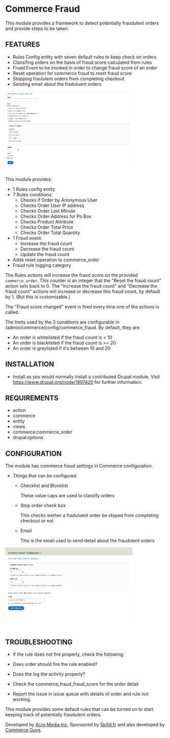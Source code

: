 # Commerce Fraud

This module provides a framework to detect potentially fraudulent
orders and provide steps to be taken.

FEATURES
------------

  - Rules Config entity with seven default rules to keep check on orders
  - Classifing orders on the basis of fraud score calculated from rules
  - Fruad Event to be invoked in order to change fraud score of an order
  - Reset operation for commerce fraud to reset fraud score
  - Stopping fraululent orders from completing checkout
  - Sending email about the fraduluent orders
  
<img width="400" height="250" src="rules.jpg" alt="Rules">

This module provides:

- 1 Rules config entity
- 7 Rules conditions:
    - Checks if Order by Anonymous User
    - Checks Order User IP address
    - Checks Order Last Minute
    - Checks Order Address for Po Box
    - Checks Product Attribute
    - Checks Order Total Price
    - Checks Order Total Quantity
- 1 Fraud event:
    - Increase the fraud count
    - Decrease the fraud count
    - Update the fraud count
- Adds reset operation to commerce_order
- Fraud rule logging category

The Rules actions will increase the fraud score on the provided
`commerce_order`. This counter is an integer that the "Reset the fraud
count" action sets back to 0. The "Increase the fraud count" and
"Decrease the fraud count" actions will increase or decrease this
fraud count, by default by 1. (But this is customizable.)

The "Fraud score changed" event is fired every time one of the actions
is called.

The limits used by the 3 conditions are configurable in
/admin/commerce/config/commerce_fraud. By default, they are:

- An order is whitelisted if the fraud count is < 10
- An order is blacklisted if the fraud count is >= 20
- An order is greylisted if it's between 10 and 20

INSTALLATION
------------

 * Install as you would normally install a contributed Drupal module. Visit
   https://www.drupal.org/node/1897420 for further information.
   
REQUIREMENTS
------------

  - action
  - commerce
  - entity
  - views
  - commerce:commerce_order
  - drupal:options

CONFIGURATION
-------------

The module has commerce fraud settings in Commerce configuration.

* Things that can be configured:

  - Checklist and Blocklist 
  
    These value caps are  used to classify orders
    
  - Stop order check box

    This checks wether a fraduluent order be stoped from completing checkout or not
 
  - Email
    
    This is the email used to send detail about the fraudulent orders

<img width="400" height="250" src="config.jpg" alt="Config">

TROUBLESHOOTING
---------------

 * If the rule does not fire properly, check the following:

  - Does order should fire the rule enabled?
  
  - Does the log the activity properly?
   
  - Check the commerce_fraud_fraud_score for the order detail

  - Report the issue in issue queue with details of order and rule not working.

This module provides some default rules that can be turned on to start
keeping track of potentially fraudulent orders.

Developed by [Acro Media Inc][0], Sponsored by [Skilld.fr][1] and also developed by [Commerce Guys][2].


  [0]: http://www.acromediainc.com
  [1]: http://www.skilld.fr
  [2]: https://commerceguys.com
